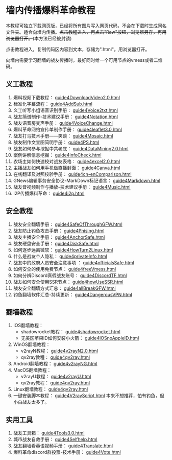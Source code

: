 # 墙内传播爆料革命教程  
本教程可独立下载网页版，已经将所有图片写入网页代码，不会在下载时生成同名文件夹。适合向墙内传播。~~点击教程进入，再点击"Raw"按钮，浏览器另存，再用浏览器打开。~~(本方法已经被封锁)

点击教程进入，复制代码区内容到文本，存储为".html"。用浏览器打开。  

向墙内需要学习翻墙的战友传播时，最好同时给一个可用节点的vmess或者二维码。  

## 义工教程  
1. 爆料视频下载教程：  [guide4DownloadVideo2.0.html](guide/guide4DownloadVideo2.0.html)  
1. 标准化字幕流程：  [guide4AddSub.html](guide/guide4AddSub.html)  
1. 义工听写小组语音识别手册：  [guide4Voice2txt.html](guide/guide4Voice2txt.html)  
1. 战友简谱制作-技术建议手册： [guide4Notation.html](guide/guide4Notation.html)  
1. 战友语音房变声手册：  [guide4VoiceChange.html](guide/guide4VoiceChange.html)  
1. 爆料革命网络宣传单制作手册：  [guide4leaflet3.0.html](guide/guide4leaflet3.0.html)  
1. 战友打马技术手册——笑谈：  [guide4Mosaic.html](guide/guide4Mosaic.html)  
1. 战友制作文宣图简明手册：  [guide4PS.html](guide/guide4PS.html)  
2. 战友如何参与挖掘中共老底：  [guide4DataMining2.0.html](guide/guide4DataMining2.0.html)
3. 案例讲解信息挖掘：  [guide4infoCheck.html](guide/guide4infoCheck.html)  
4. 农场主如何快速校对战友表格：  [guide4excel2.0.html](guide/guide4excel2.0.html)  
5. 主播战友如何用手机做直播封面：  [guide4Canva.html](guide/guide4Canva.html)  
6. 在线翻译及对照校验手册：  [guide4cn-enComparison.html](guide/guide4cn-enComparison.html)  
7. GNews编辑事务安全协议-MarkDown标记语言：  [guide4Markdown.html](guide/guide4Markdown.html)  
8. 战友音视频制作与播放-技术建议手册：  [guide4Music.html](guide/guide4Music.html)  
9. I2P传播爆料革命：  [guide4i2p.html](guide/guide4i2p.html)

## 安全教程  
1. 战友安全翻墙手册：  [guide4SafeOfThroughGFW.html](guide/guide4SafeOfThroughGFW.html)  
1. 战友防止钓鱼攻击手册：  [guide4Phising.html](guide/guide4Phising.html)  
1. 战友主播安全手册：  [guide4AnchorSafe.html](guide/guide4AnchorSafe.html)  
1. 战友硬盘安全手册：  [guide4DiskSafe.html](guide/guide4DiskSafe.html)  
1. 如何逐步远离微软：  [guide4HowTurn2Linux.html](guide/guide4HowTurn2Linux.html)
1. 什么是战友个人隐私：  [guide4privateInfo.html](guide/guide4privateInfo.html)  
1. 战友中的政府人员安全注意事项 ：  [guide4officialsSafe.html](guide/guide4officialsSafe.html)  
1. 如何安全的使用免费节点：  [guide4freeVmess.html](guide/guide4freeVmess.html)  
1. 如何分辨Discord真假战友账号：  [guide4DiscordTF.html](guide/guide4DiscordTF.html)  
1. 战友如何安全使用SSR节点：  [guide4howUseSSR.html](guide/guide4howUseSSR.html)  
1. 战友安全翻墙方式汇总：  [guide4allBreakGFW.html](guide/guide4allBreakGFW.html)  
2. 钓鱼翻墙软件汇总-持续更新：  [guide4DangerousVPN.html](guide/guide4DangerousVPN.html)

## 翻墙教程  
1. IOS翻墙教程：  
    - shadowrocket教程： [guide4shadowrocket.html](guide/guide4shadowrocket.html)  
    - 无美区苹果ID如何安装小火箭：  [guide4IOSnoAppleID.html](guide/guide4IOSnoAppleID.html)   
1. WinOS翻墙教程：  
    - v2rayN教程：  [guide4v2rayN2.0.html](guide/guide4v2rayN2.0.html)  
    - qv2ray教程：  [guide4qv2ray.html](guide/guide4qv2ray.html)  
1. Android翻墙教程：  [guide4v2rayNG.html](guide/guide4v2rayNG.html)  
1. MacOS翻墙教程：  
    - v2rayU教程：  [guide4v2rayU.html](guide/guide4v2rayU.html)
    - qv2ray教程：  [guide4qv2ray.html](guide/guide4qv2ray.html)
1. Linux翻墙教程：  [guide4qv2ray.html](guide/guide4qv2ray.html)  
1. 一键安装脚本教程：  [guide4V2rayScript.html](guide/guide4V2rayScript.html)  本来不想推荐，怕有钓鱼，但小白战友太多了。  

## 实用工具  
1. 战友工具箱：  [guide4Tools3.0.html](guide/guide4Tools3.0.html)  
1. 城市战友自救手册：  [guide4Selfhelp.html](guide/guide4Selfhelp.html)  
2. 战友翻墙看英语视频手册：  [guide4Translate.html](guide/guide4Translate.html)  
3. 爆料革命discord群投票-技术手册：  [guide4Vote.html](guide/guide4Vote.html)
